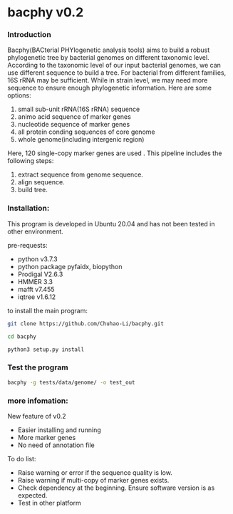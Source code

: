 # bacphy v0.2

### Introduction
Bacphy(BACterial PHYlogenetic analysis tools) aims to build a robust phylogenetic tree by bacterial genomes on different taxonomic level. 
According to the taxonomic level of our input bacterial genomes, we can use different sequence to build a tree. For bacterial from different families, 16S rRNA may be sufficient. While in strain level, we may need more sequence to ensure enough phylogenetic information. Here are some options:

1. small sub-unit rRNA(16S rRNA) sequence
2. animo acid sequence of marker genes
3. nucleotide sequence of marker genes
4. all protein conding sequences of core genome
5. whole genome(including intergenic region)

Here, 120 single-copy marker genes are used . This pipeline includes the following steps: 

1. extract sequence from genome sequence. 
2. align sequence. 
3. build tree. 

### Installation: 
This program is developed in Ubuntu 20.04 and has not been tested in other environment. 

pre-requests: 
- python v3.7.3
- python package pyfaidx, biopython
- Prodigal V2.6.3
- HMMER 3.3
- mafft v7.455
- iqtree v1.6.12

to install the main program: 
``` bash
git clone https://github.com/Chuhao-Li/bacphy.git

cd bacphy

python3 setup.py install
```

### Test the program

``` bash
bacphy -g tests/data/genome/ -o test_out 
```

### more infomation:

New feature of v0.2 
- Easier installing and running
- More marker genes
- No need of annotation file 

To do list: 
- Raise warning or error if the sequence quality is low. 
- Raise warning if multi-copy of marker genes exists. 
- Check dependency at the beginning. Ensure software version is as expected. 
- Test in other platform
